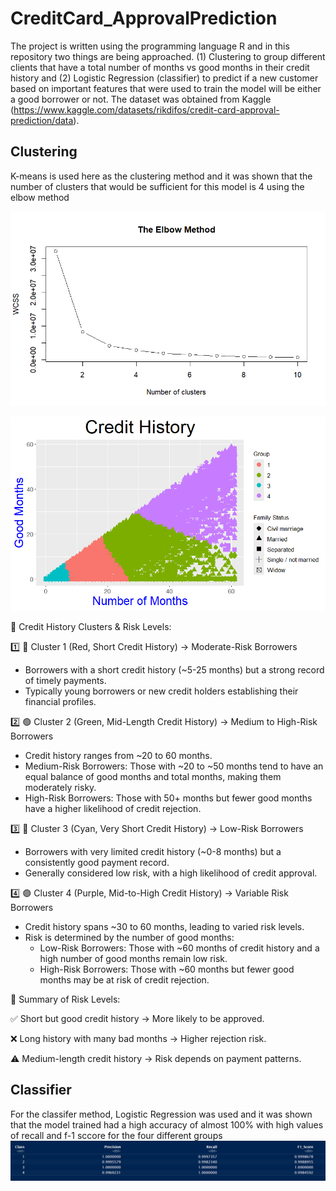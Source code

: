 # CreditCard_ApprovalPrediction
The project is written using the programming language R and in this repository two things are being approached. (1) Clustering to group different clients that have a total number of months vs good months in their credit history and (2) Logistic Regression (classifier) to predict if a new customer based on important features that were used to train the model will be either a good borrower or not. The dataset was obtained from Kaggle (https://www.kaggle.com/datasets/rikdifos/credit-card-approval-prediction/data).

## Clustering ##
K-means is used here as the clustering method and it was shown that the number of clusters that would be sufficient for this model is 4 using the elbow method

![](wcss.png)


![](credit_history_group.png)

📌 Credit History Clusters & Risk Levels:

1️⃣ 🔴 Cluster 1 (Red, Short Credit History) → Moderate-Risk Borrowers
- Borrowers with a short credit history (~5-25 months) but a strong record of timely payments.
- Typically young borrowers or new credit holders establishing their financial profiles.
  
2️⃣ 🟢 Cluster 2 (Green, Mid-Length Credit History) → Medium to High-Risk Borrowers
- Credit history ranges from ~20 to 60 months.
- Medium-Risk Borrowers: Those with ~20 to ~50 months tend to have an equal balance of good months and total months, making them moderately risky.
- High-Risk Borrowers: Those with 50+ months but fewer good months have a higher likelihood of credit rejection.
  
3️⃣ 🔵 Cluster 3 (Cyan, Very Short Credit History) → Low-Risk Borrowers
- Borrowers with very limited credit history (~0-8 months) but a consistently good payment record.
- Generally considered low risk, with a high likelihood of credit approval.
  
4️⃣ 🟣 Cluster 4 (Purple, Mid-to-High Credit History) → Variable Risk Borrowers
- Credit history spans ~30 to 60 months, leading to varied risk levels.
- Risk is determined by the number of good months:
  - Low-Risk Borrowers: Those with ~60 months of credit history and a high number of good months remain low risk.
  - High-Risk Borrowers: Those with ~60 months but fewer good months may be at risk of credit rejection.

🚀 Summary of Risk Levels:

✅ Short but good credit history → More likely to be approved.

❌ Long history with many bad months → Higher rejection risk.

⚠️ Medium-length credit history → Risk depends on payment patterns.

## Classifier ##
For the classifer method, Logistic Regression was used and it was shown that the model trained had a high accuracy of almost 100% with high values of recall and f-1 sccore for the four different groups
![](important_values.png)



